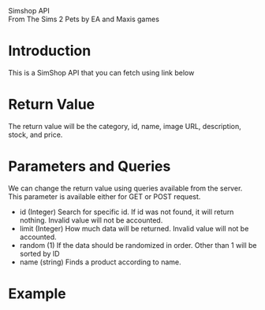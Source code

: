 
<div class="title">Simshop API</div>
<div class="credit">From The Sims 2 Pets by EA and Maxis games</div>

# Introduction
This is a SimShop API that you can fetch using link below

<p><code class="api-url"></code></p>

# Return Value
The return value will be the category, id, name, image URL, description, stock, and price.

# Parameters and Queries
We can change the return value using queries available from the server. This parameter is available either for GET or POST request.

* id (Integer)
  Search for specific id. If id was not found, it will return nothing. Invalid value will not be accounted.
* limit (Integer)
  How much data will be returned. Invalid value will not be accounted.
* random (1)
  If the data should be randomized in order. Other than 1 will be sorted by ID
* name (string)
  Finds a product according to name.

# Example
<p><code id="example-url"></code></p>

<pre id="pre-fetch" url=""><code id="example-fetch"></code></pre>
